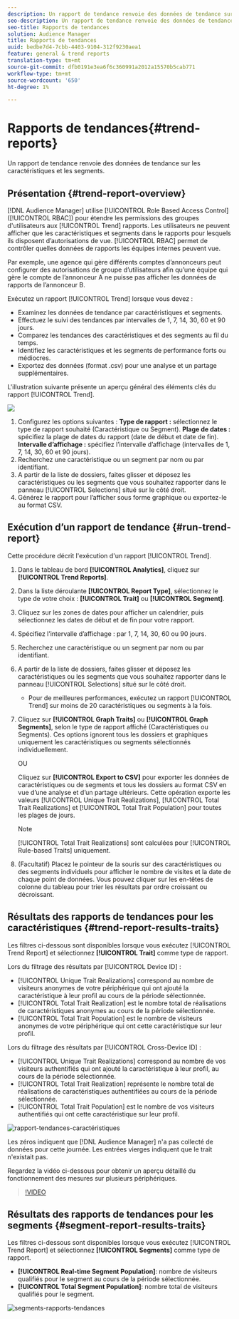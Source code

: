 ```yaml
---
description: Un rapport de tendance renvoie des données de tendance sur les caractéristiques et les segments.
seo-description: Un rapport de tendance renvoie des données de tendance sur les caractéristiques et les segments.
seo-title: Rapports de tendances
solution: Audience Manager
title: Rapports de tendances
uuid: bedbe7d4-7cbb-4403-9104-312f9230aea1
feature: general & trend reports
translation-type: tm+mt
source-git-commit: dfb0191e3ea6f6c360991a2012a15570b5cab771
workflow-type: tm+mt
source-wordcount: '650'
ht-degree: 1%

---
```



# Rapports de tendances{#trend-reports}

Un rapport de tendance renvoie des données de tendance sur les caractéristiques et les segments.

## Présentation {#trend-report-overview}

<!-- 

c_trend_reports.xml

 -->

[!DNL Audience Manager] utilise  [!UICONTROL Role Based Access Control] ([!UICONTROL RBAC]) pour étendre les permissions des groupes d&#39;utilisateurs aux  [!UICONTROL Trend] rapports. Les utilisateurs ne peuvent afficher que les caractéristiques et segments dans le rapports pour lesquels ils disposent d’autorisations de vue. [!UICONTROL RBAC] permet de contrôler quelles données de rapports les équipes internes peuvent vue.

Par exemple, une agence qui gère différents comptes d’annonceurs peut configurer des autorisations de groupe d’utilisateurs afin qu’une équipe qui gère le compte de l’annonceur A ne puisse pas afficher les données de rapports de l’annonceur B.

Exécutez un rapport [!UICONTROL Trend] lorsque vous devez :

* Examinez les données de tendance par caractéristiques et segments.
* Effectuez le suivi des tendances par intervalles de 1, 7, 14, 30, 60 et 90 jours.
* Comparez les tendances des caractéristiques et des segments au fil du temps.
* Identifiez les caractéristiques et les segments de performance forts ou médiocres.
* Exportez des données (format .csv) pour une analyse et un partage supplémentaires.

L&#39;illustration suivante présente un aperçu général des éléments clés du rapport [!UICONTROL Trend].

![](assets/trend_reports.png)

1. Configurez les options suivantes :
   **Type de rapport :** sélectionnez le type de rapport souhaité (Caractéristique ou Segment).
   **Plage de dates :** spécifiez la plage de dates du rapport (date de début et date de fin).
   **Intervalle d’affichage :** spécifiez l’intervalle d’affichage (intervalles de 1, 7, 14, 30, 60 et 90 jours).
1. Recherchez une caractéristique ou un segment par nom ou par identifiant.
1. A partir de la liste de dossiers, faites glisser et déposez les caractéristiques ou les segments que vous souhaitez rapporter dans le panneau [!UICONTROL Selections] situé sur le côté droit.
1. Générez le rapport pour l’afficher sous forme graphique ou exportez-le au format CSV.

## Exécution d’un rapport de tendance {#run-trend-report}

Cette procédure décrit l&#39;exécution d&#39;un rapport [!UICONTROL Trend].

<!-- 

t_working_with_trend_reports.xml

 -->

1. Dans le tableau de bord **[!UICONTROL Analytics]**, cliquez sur **[!UICONTROL Trend Reports]**.
1. Dans la liste déroulante **[!UICONTROL Report Type]**, sélectionnez le type de votre choix : **[!UICONTROL Trait]** ou **[!UICONTROL Segment]**.
1. Cliquez sur les zones de dates pour afficher un calendrier, puis sélectionnez les dates de début et de fin pour votre rapport.
1. Spécifiez l’intervalle d’affichage : par 1, 7, 14, 30, 60 ou 90 jours.
1. Recherchez une caractéristique ou un segment par nom ou par identifiant.
1. A partir de la liste de dossiers, faites glisser et déposez les caractéristiques ou les segments que vous souhaitez rapporter dans le panneau [!UICONTROL Selections] situé sur le côté droit.
   * Pour de meilleures performances, exécutez un rapport [!UICONTROL Trend] sur moins de 20 caractéristiques ou segments à la fois.
1. Cliquez sur **[!UICONTROL Graph Traits]** ou **[!UICONTROL Graph Segments]**, selon le type de rapport affiché (Caractéristiques ou Segments). Ces options ignorent tous les dossiers et graphiques uniquement les caractéristiques ou segments sélectionnés individuellement.

   OU

   Cliquez sur **[!UICONTROL Export to CSV]** pour exporter les données de caractéristiques ou de segments et tous les dossiers au format CSV en vue d’une analyse et d’un partage ultérieurs. Cette opération exporte les valeurs [!UICONTROL Unique Trait Realizations], [!UICONTROL Total Trait Realizations] et [!UICONTROL Total Trait Population] pour toutes les plages de jours.

   >[!NOTE]
   >
   >[!UICONTROL Total Trait Realizations] sont calculées pour  [!UICONTROL Rule-based Traits] uniquement.

1. (Facultatif) Placez le pointeur de la souris sur des caractéristiques ou des segments individuels pour afficher le nombre de visites et la date de chaque point de données. Vous pouvez cliquer sur les en-têtes de colonne du tableau pour trier les résultats par ordre croissant ou décroissant.

## Résultats des rapports de tendances pour les caractéristiques {#trend-report-results-traits}

Les filtres ci-dessous sont disponibles lorsque vous exécutez [!UICONTROL Trend Report] et sélectionnez **[!UICONTROL Trait]** comme type de rapport.

Lors du filtrage des résultats par [!UICONTROL Device ID] :

* [!UICONTROL Unique Trait Realizations] correspond au nombre de visiteurs anonymes de votre périphérique qui ont ajouté la caractéristique à leur profil au cours de la période sélectionnée.
* [!UICONTROL Total Trait Realization] est le nombre total de réalisations de caractéristiques anonymes au cours de la période sélectionnée.
* [!UICONTROL Total Trait Population] est le nombre de visiteurs anonymes de votre périphérique qui ont cette caractéristique sur leur profil.

Lors du filtrage des résultats par [!UICONTROL Cross-Device ID] :

* [!UICONTROL Unique Trait Realizations] correspond au nombre de vos visiteurs authentifiés qui ont ajouté la caractéristique à leur profil, au cours de la période sélectionnée.
* [!UICONTROL Total Trait Realization] représente le nombre total de réalisations de caractéristiques authentifiées au cours de la période sélectionnée.
* [!UICONTROL Total Trait Population] est le nombre de vos visiteurs authentifiés qui ont cette caractéristique sur leur profil.

![rapport-tendances-caractéristiques](assets/trend-report-traits.png)

Les zéros indiquent que [!DNL Audience Manager] n&#39;a pas collecté de données pour cette journée. Les entrées vierges indiquent que le trait n&#39;existait pas.

Regardez la vidéo ci-dessous pour obtenir un aperçu détaillé du fonctionnement des mesures sur plusieurs périphériques.

>[!VIDEO](https://docs.adobe.com/content/help/en/audience-manager-learn/tutorials/build-and-manage-audiences/profile-merge/understanding-cross-device-metrics-in-audience-manager.html)

## Résultats des rapports de tendances pour les segments {#segment-report-results-traits}

Les filtres ci-dessous sont disponibles lorsque vous exécutez [!UICONTROL Trend Report] et sélectionnez **[!UICONTROL Segments]** comme type de rapport.

* **[!UICONTROL Real-time Segment Population]**: nombre de visiteurs qualifiés pour le segment au cours de la période sélectionnée.
* **[!UICONTROL Total Segment Population]**: nombre total de visiteurs qualifiés pour le segment.

![segments-rapports-tendances](assets/trend-report-segments.png)